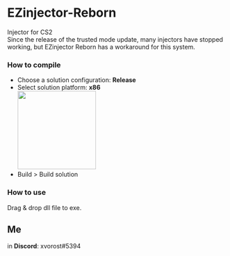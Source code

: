 # EZinjector-Reborn
Injector for CS2<br>
Since the release of the trusted mode update, many injectors have stopped working, but EZinjector Reborn has a workaround for this system.
### How to compile
- Choose a solution configuration: **Release**
- Select solution platform: **x86**<br>
<img src=
"https://cdn.discordapp.com/attachments/711569218306441216/756462570373906442/unknown.png"
 width="180px">
- Build > Build solution

### How to use
Drag & drop dll file to exe.

## Me
in **Discord**: xvorost#5394
